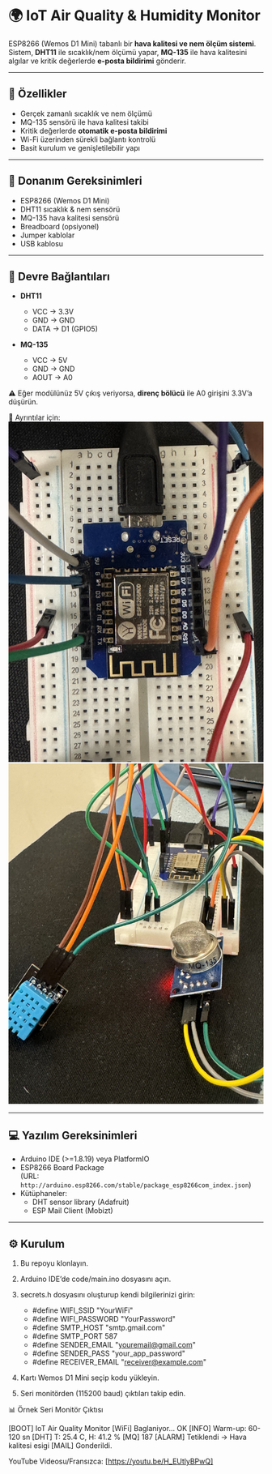 # 🌍 IoT Air Quality & Humidity Monitor

ESP8266 (Wemos D1 Mini) tabanlı bir **hava kalitesi ve nem ölçüm sistemi**.  
Sistem, **DHT11** ile sıcaklık/nem ölçümü yapar, **MQ-135** ile hava kalitesini algılar ve kritik değerlerde **e-posta bildirimi** gönderir.

---

## 🚀 Özellikler
- Gerçek zamanlı sıcaklık ve nem ölçümü
- MQ-135 sensörü ile hava kalitesi takibi
- Kritik değerlerde **otomatik e-posta bildirimi**
- Wi-Fi üzerinden sürekli bağlantı kontrolü
- Basit kurulum ve genişletilebilir yapı

---

## 🔧 Donanım Gereksinimleri
- ESP8266 (Wemos D1 Mini)
- DHT11 sıcaklık & nem sensörü
- MQ-135 hava kalitesi sensörü
- Breadboard (opsiyonel)
- Jumper kablolar
- USB kablosu

---

## 🔌 Devre Bağlantıları
- **DHT11**
  - VCC → 3.3V  
  - GND → GND  
  - DATA → D1 (GPIO5)  

- **MQ-135**
  - VCC → 5V  
  - GND → GND  
  - AOUT → A0  

⚠️ Eğer modülünüz 5V çıkış veriyorsa, **direnç bölücü** ile A0 girişini 3.3V’a düşürün.

📌 Ayrıntılar için:  
![Circuit Diagram](hardware/circuit-diagram.png)  
![Breadboard Setup](hardware/breadboard-setup.jpg)

---

## 💻 Yazılım Gereksinimleri
- Arduino IDE (>=1.8.19) veya PlatformIO
- ESP8266 Board Package  
  (URL: `http://arduino.esp8266.com/stable/package_esp8266com_index.json`)
- Kütüphaneler:
  - DHT sensor library (Adafruit)
  - ESP Mail Client (Mobizt)

---

## ⚙️ Kurulum
1. Bu repoyu klonlayın.

2.	Arduino IDE’de code/main.ino dosyasını açın.

3.	secrets.h dosyasını oluşturup kendi bilgilerinizi girin:
    - #define WIFI_SSID "YourWiFi"
    - #define WIFI_PASSWORD "YourPassword"
    - #define SMTP_HOST "smtp.gmail.com"
    - #define SMTP_PORT 587
    - #define SENDER_EMAIL "youremail@gmail.com"
    - #define SENDER_PASS "your_app_password"
    - #define RECEIVER_EMAIL "receiver@example.com"

4.	Kartı Wemos D1 Mini seçip kodu yükleyin.

5.	Seri monitörden (115200 baud) çıktıları takip edin.


📊 Örnek Seri Monitör Çıktısı

[BOOT] IoT Air Quality Monitor
[WiFi] Baglaniyor... OK
[INFO] Warm-up: 60-120 sn
[DHT] T: 25.4 C, H: 41.2 %
[MQ] 187
[ALARM] Tetiklendi -> Hava kalitesi esigi
[MAIL] Gonderildi.

YouTube Videosu/Fransızca: [https://youtu.be/H_EUtlyBPwQ]